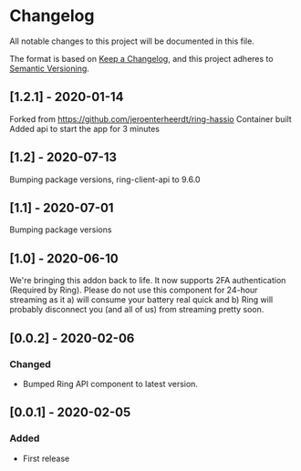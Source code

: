 # Changelog
All notable changes to this project will be documented in this file.

The format is based on [Keep a Changelog](https://keepachangelog.com/en/1.0.0/),
and this project adheres to [Semantic Versioning](https://semver.org/spec/v2.0.0.html).

## [1.2.1] - 2020-01-14
Forked from https://github.com/jeroenterheerdt/ring-hassio
Container built
Added api to start the app for 3 minutes

## [1.2] - 2020-07-13
Bumping package versions, ring-client-api to 9.6.0
 
## [1.1] - 2020-07-01
Bumping package versions

## [1.0] - 2020-06-10
We're bringing this addon back to life. It now supports 2FA authentication (Required by Ring). Please do not use this component for 24-hour streaming as it a) will consume your battery real quick and b) Ring will probably disconnect you (and all of us) from streaming pretty soon.

## [0.0.2] - 2020-02-06

### Changed
- Bumped Ring API component to latest version.

## [0.0.1] - 2020-02-05
### Added
- First release
